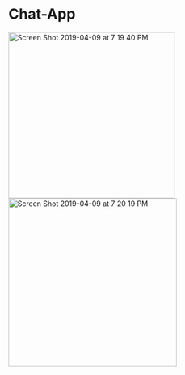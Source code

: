 # Chat-App

<img width="329" alt="Screen Shot 2019-04-09 at 7 19 40 PM" src="https://user-images.githubusercontent.com/38298589/55841433-19590180-5afd-11e9-979f-523d8fbc9dd6.png"> <img width="333" alt="Screen Shot 2019-04-09 at 7 20 19 PM" src="https://user-images.githubusercontent.com/38298589/55841438-20800f80-5afd-11e9-8b42-711fdff61cc0.png">


